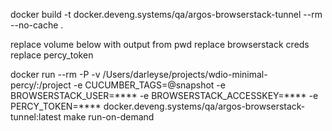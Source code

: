 docker build -t  docker.deveng.systems/qa/argos-browserstack-tunnel --rm --no-cache .


replace volume below with output from pwd
replace browserstack creds
replace percy_token

docker run  --rm -P -v /Users/darleyse/projects/wdio-minimal-percy/:/project   -e CUCUMBER_TAGS=@snapshot -e BROWSERSTACK_USER=**** -e BROWSERSTACK_ACCESSKEY=**** -e PERCY_TOKEN=**** docker.deveng.systems/qa/argos-browserstack-tunnel:latest make run-on-demand
 